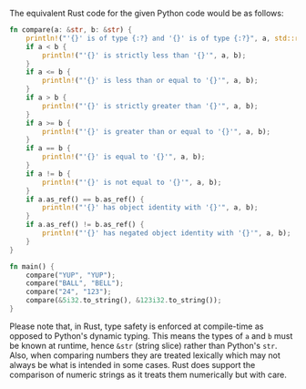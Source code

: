 The equivalent Rust code for the given Python code would be as follows:

```rust
fn compare(a: &str, b: &str) {
    println!("'{}' is of type {:?} and '{}' is of type {:?}", a, std::reflect::Type::type_name(&*a.as_ref()), b, std::reflect::Type::type_name(&*b.as_ref()));
    if a < b {
        println!("'{}' is strictly less than '{}'", a, b);
    }
    if a <= b {
        println!("'{}' is less than or equal to '{}'", a, b);
    }
    if a > b {
        println!("'{}' is strictly greater than '{}'", a, b);
    }
    if a >= b {
        println!("'{}' is greater than or equal to '{}'", a, b);
    }
    if a == b {
        println!("'{}' is equal to '{}'", a, b);
    }
    if a != b {
        println!("'{}' is not equal to '{}'", a, b);
    }
    if a.as_ref() == b.as_ref() {
        println!("'{}' has object identity with '{}'", a, b);
    }
    if a.as_ref() != b.as_ref() {
        println!("'{}' has negated object identity with '{}'", a, b);
    }
}

fn main() {
    compare("YUP", "YUP");
    compare("BALL", "BELL");
    compare("24", "123");
    compare(&5i32.to_string(), &123i32.to_string());
}
```
Please note that, in Rust, type safety is enforced at compile-time as opposed to Python's dynamic typing. This means the types of `a` and `b` must be known at runtime, hence `&str` (string slice) rather than Python's `str`. Also, when comparing numbers they are treated lexically which may not always be what is intended in some cases. Rust does support the comparison of numeric strings as it treats them numerically but with care.
